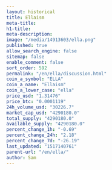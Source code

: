 ```yaml
---
layout: historical
title: Ellaism
meta-title: 
h1-title: 
meta-description: 
image: "/media/14913603/ella.png"
published: true
allow_search_engine: false
sitemap: false
enable_comment: false
sort_order: 592
permalink: "/en/ella/discussion.html"
coin_a_symbol: "ELLA"
coin_a_name: "Ellaism"
coin_a_lower_case: "ella"
price_usd: "1.31476"
price_btc: "0.0001119"
24h_volume_usd: "30226.7"
market_cap_usd: "4290180.0"
total_supply: "4290180.0"
available_supply: "4290180.0"
percent_change_1h: "-0.69"
percent_change_24h: "2.18"
percent_change_7d: "-26.19"
last_updated: "1517140761"
parent-url: "/en/ella/"
author: Sam
---
```


